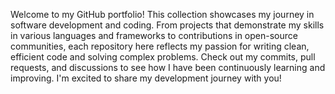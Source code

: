 Welcome to my GitHub portfolio! This collection showcases my journey in software development and coding. 
From projects that demonstrate my skills in various languages and frameworks to contributions in open-source communities, 
each repository here reflects my passion for writing clean, efficient code and solving complex problems. Check out my commits, 
pull requests, and discussions to see how I have been continuously learning and improving. I'm excited to share my development journey with you!

